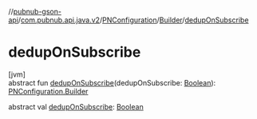 //[pubnub-gson-api](../../../../index.md)/[com.pubnub.api.java.v2](../../index.md)/[PNConfiguration](../index.md)/[Builder](index.md)/[dedupOnSubscribe](dedup-on-subscribe.md)

# dedupOnSubscribe

[jvm]\
abstract fun [dedupOnSubscribe](dedup-on-subscribe.md)(dedupOnSubscribe: [Boolean](https://kotlinlang.org/api/latest/jvm/stdlib/kotlin-stdlib/kotlin/-boolean/index.html)): [PNConfiguration.Builder](index.md)

abstract val [dedupOnSubscribe](dedup-on-subscribe.md): [Boolean](https://kotlinlang.org/api/latest/jvm/stdlib/kotlin-stdlib/kotlin/-boolean/index.html)
